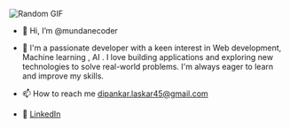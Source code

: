 ![Random GIF](https://media.giphy.com/media/3oKIPnAiaMCws8nOsE/giphy.gif)                                                                                      <br>
- 👋 Hi, I’m @mundanecoder



- 👀 I'm a passionate developer with a keen interest in  Web development, Machine learning , AI . I love building applications and exploring new technologies to solve real-world problems.        I'm always eager to learn and improve my skills.
- 📫 How to reach me dipankar.laskar45@gmail.com
- 💼 [LinkedIn](https://www.linkedin.com/in/your-profile](https://www.linkedin.com/in/dipankar-laskar-925a268a/))









